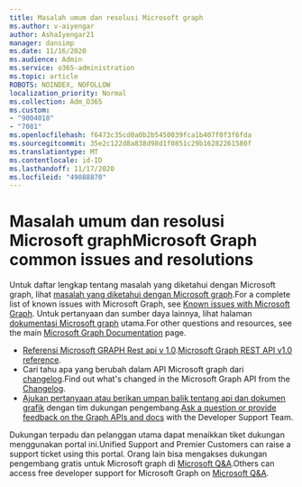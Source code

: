 ```yaml
---
title: Masalah umum dan resolusi Microsoft graph
ms.author: v-aiyengar
author: AshaIyengar21
manager: dansimp
ms.date: 11/16/2020
ms.audience: Admin
ms.service: o365-administration
ms.topic: article
ROBOTS: NOINDEX, NOFOLLOW
localization_priority: Normal
ms.collection: Adm_O365
ms.custom:
- "9004018"
- "7081"
ms.openlocfilehash: f6473c35cd0a0b2b5450039fca1b407f0f3f6fda
ms.sourcegitcommit: 35e2c122d8a838d98d1f0851c29b16282261580f
ms.translationtype: MT
ms.contentlocale: id-ID
ms.lasthandoff: 11/17/2020
ms.locfileid: "49088870"
---
```

# <a name="microsoft-graph-common-issues-and-resolutions"></a><span data-ttu-id="905b4-102">Masalah umum dan resolusi Microsoft graph</span><span class="sxs-lookup"><span data-stu-id="905b4-102">Microsoft Graph common issues and resolutions</span></span>

<span data-ttu-id="905b4-103">Untuk daftar lengkap tentang masalah yang diketahui dengan Microsoft graph, lihat [masalah yang diketahui dengan Microsoft graph](https://docs.microsoft.com/graph/known-issues).</span><span class="sxs-lookup"><span data-stu-id="905b4-103">For a complete list of known issues with Microsoft Graph, see [Known issues with Microsoft Graph](https://docs.microsoft.com/graph/known-issues).</span></span> <span data-ttu-id="905b4-104">Untuk pertanyaan dan sumber daya lainnya, lihat halaman [dokumentasi Microsoft graph](https://docs.microsoft.com/graph/) utama.</span><span class="sxs-lookup"><span data-stu-id="905b4-104">For other questions and resources, see the main [Microsoft Graph Documentation](https://docs.microsoft.com/graph/) page.</span></span>

- <span data-ttu-id="905b4-105">[Referensi Microsoft GRAPH Rest api v 1.0](https://docs.microsoft.com/graph/api/overview?toc=.%2Fref%2Ftoc.json&view=graph-rest-1.0).</span><span class="sxs-lookup"><span data-stu-id="905b4-105">[Microsoft Graph REST API v1.0 reference](https://docs.microsoft.com/graph/api/overview?toc=.%2Fref%2Ftoc.json&view=graph-rest-1.0).</span></span>
- <span data-ttu-id="905b4-106">Cari tahu apa yang berubah dalam API Microsoft graph dari [changelog](https://docs.microsoft.com/graph/changelog).</span><span class="sxs-lookup"><span data-stu-id="905b4-106">Find out what's changed in the Microsoft Graph API from the [Changelog](https://docs.microsoft.com/graph/changelog).</span></span> 
- <span data-ttu-id="905b4-107">[Ajukan pertanyaan atau berikan umpan balik tentang api dan dokumen grafik](https://aka.ms/GraphDeveloperSupport) dengan tim dukungan pengembang.</span><span class="sxs-lookup"><span data-stu-id="905b4-107">[Ask a question or provide feedback on the Graph APIs and docs](https://aka.ms/GraphDeveloperSupport) with the Developer Support Team.</span></span>

<span data-ttu-id="905b4-108">Dukungan terpadu dan pelanggan utama dapat menaikkan tiket dukungan menggunakan portal ini.</span><span class="sxs-lookup"><span data-stu-id="905b4-108">Unified Support and Premier Customers can raise a support ticket using this portal.</span></span> <span data-ttu-id="905b4-109">Orang lain bisa mengakses dukungan pengembang gratis untuk Microsoft graph di [Microsoft Q&A](https://aka.ms/AskGraph).</span><span class="sxs-lookup"><span data-stu-id="905b4-109">Others can access free developer support for Microsoft Graph on [Microsoft Q&A](https://aka.ms/AskGraph).</span></span>
